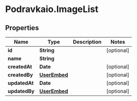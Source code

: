 # Podravkaio.ImageList

## Properties
Name | Type | Description | Notes
------------ | ------------- | ------------- | -------------
**id** | **String** |  | [optional] 
**name** | **String** |  | 
**createdAt** | **Date** |  | [optional] 
**createdBy** | [**UserEmbed**](UserEmbed.md) |  | [optional] 
**updatedAt** | **Date** |  | [optional] 
**updatedBy** | [**UserEmbed**](UserEmbed.md) |  | [optional] 


